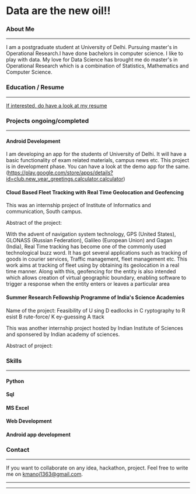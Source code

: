 # Data are the new oil!!

### About Me 
---
I am a postgraduate student at University of Delhi. Pursuing master's in Operational Research.I have done bachelors in computer science. 
I like to play with data. My love for Data Science has brought me do master's in Operational Research which is a combination of Statistics, Mathematics and Computer Science.

### Education / Resume
---
[If interested, do have a look at my resume](/pdf/manoj.pdf)


### Projects ongoing/completed
---
#### Android Development
 I am developing an app for the students of University of Delhi. It will have a basic functionality of exam related materials, campus news etc. This project is in development phase. 
 You can have a look at the demo app for the same.
(https://play.google.com/store/apps/details?id=club.new_year_greetings.calculator.calculator)

#### Cloud Based Fleet Tracking with Real Time Geolocation and Geofencing 

 This was an internship project of Institute of Informatics and communication, South campus.
  
  Abstract of the project:
  
  With the advent of navigation system technology, GPS (United States), GLONASS (Russian Federation), Galileo (European Union) and Gagan (India), Real Time tracking has become one of the commonly used technological buzz word. It has got several applications such as tracking of goods in courier services, Traffic management, fleet management etc. This work aims at tracking of fleet using by obtaining its geolocation in a real time manner. Along with this, geofencing for the entity is also intended which allows creation of virtual geographic boundary, enabling software to trigger a response when the entity enters or leaves a particular area
  

#### Summer Research Fellowship Programme of India's Science Academies
 Name of the project: Feasibility of U sing D eadlocks in C ryptography to R esist B rute-force/ K ey-guessing A ttack

This was another internship project hosted by Indian Institute of Sciences and sponsered by Indian academy of sciences.

Abstract of project:



### Skills
---
#### Python
#### Sql
#### MS Excel
#### Web Development
#### Android app development

### Contact
---
If you want to collaborate on any idea, hackathon, project.
Feel free to write me on kmanoj1363@gmail.com.

---




---

